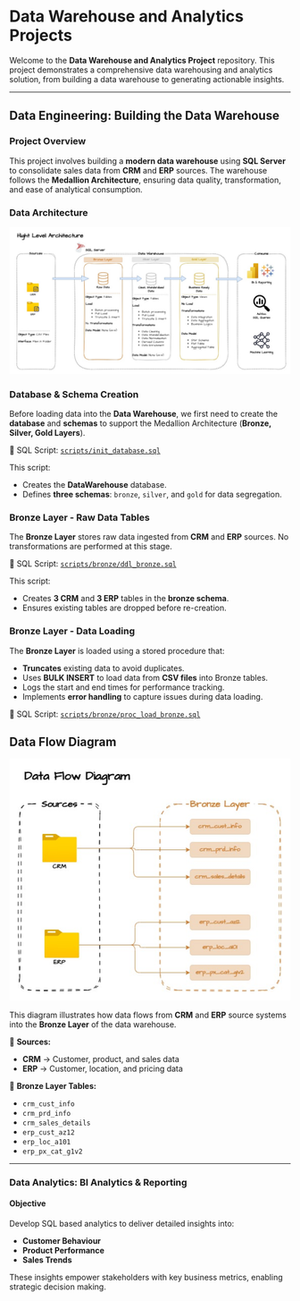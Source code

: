 # Data Warehouse and Analytics Projects

Welcome to the **Data Warehouse and Analytics Project** repository.
This project demonstrates a comprehensive data warehousing and analytics solution, from building a data warehouse to generating actionable insights.

---

## Data Engineering: Building the Data Warehouse

### Project Overview
This project involves building a **modern data warehouse** using **SQL Server** to consolidate sales data from **CRM** and **ERP** sources. The warehouse follows the **Medallion Architecture**, ensuring data quality, transformation, and ease of analytical consumption.

### Data Architecture
![Data Architecture](docs/Data%20Architecture.jpg)

### Database & Schema Creation

Before loading data into the **Data Warehouse**, we first need to create the **database** and **schemas** to support the Medallion Architecture (**Bronze, Silver, Gold Layers**).

📜 SQL Script: [`scripts/init_database.sql`](scripts/init_database.sql)

This script:
- Creates the **DataWarehouse** database.
- Defines **three schemas**: `bronze`, `silver`, and `gold` for data segregation.

### Bronze Layer - Raw Data Tables  

The **Bronze Layer** stores raw data ingested from **CRM** and **ERP** sources. No transformations are performed at this stage.  

📜 SQL Script: [`scripts/bronze/ddl_bronze.sql`](scripts/bronze/ddl_bronze.sql)  

This script:  
- Creates **3 CRM** and **3 ERP** tables in the **bronze schema**.  
- Ensures existing tables are dropped before re-creation.

### Bronze Layer - Data Loading  

The **Bronze Layer** is loaded using a stored procedure that:  
- **Truncates** existing data to avoid duplicates.  
- Uses **BULK INSERT** to load data from **CSV files** into Bronze tables.  
- Logs the start and end times for performance tracking.  
- Implements **error handling** to capture issues during data loading.  

📜 SQL Script: [`scripts/bronze/proc_load_bronze.sql`](scripts/bronze/proc_load_bronze.sql)  

## Data Flow Diagram  

![Data Flow Diagram](docs/Data%20Flow%20Diagram%201.jpg) 

This diagram illustrates how data flows from **CRM** and **ERP** source systems into the **Bronze Layer** of the data warehouse.  

📌 **Sources:**  
- **CRM** → Customer, product, and sales data  
- **ERP** → Customer, location, and pricing data  

📌 **Bronze Layer Tables:**  
- `crm_cust_info`  
- `crm_prd_info`  
- `crm_sales_details`  
- `erp_cust_az12`  
- `erp_loc_a101`  
- `erp_px_cat_g1v2`  

---

### Data Analytics: BI Analytics & Reporting

#### Objective
Develop SQL based analytics to deliver detailed insights into:
- **Customer Behaviour**
- **Product Performance**
- **Sales Trends**

These insights empower stakeholders with key business metrics, enabling strategic decision making.
